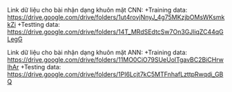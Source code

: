 Link dữ liệu cho bài nhận dạng khuôn mặt CNN: +Training data: https://drive.google.com/drive/folders/1ut4rovjNnyJ_4g75MKzjbOMsWKsmkkZi
                                              +Testting data: https://drive.google.com/drive/folders/14T_MRdSEdtcSw7On3GJliqZC44qGLegG
                                             
Link dữ liệu cho bài nhận dạng khuôn mặt ANN: +Training data: https://drive.google.com/drive/folders/11MO0CiO79SUeUolTgavBC2BiCHrwIhAr
                                              +Testing data: https://drive.google.com/drive/folders/1Pl6Lcjt7kC5MTFnhafLzttpRwqdi_GBQ
